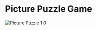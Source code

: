 # Picture Puzzle Game
![Picture Puzzle 1 0](https://github.com/Sslegendars/Unity-Simple-Game-Project/assets/135840601/19c615c7-1faa-4ce4-8d68-ab2a59e02203)




